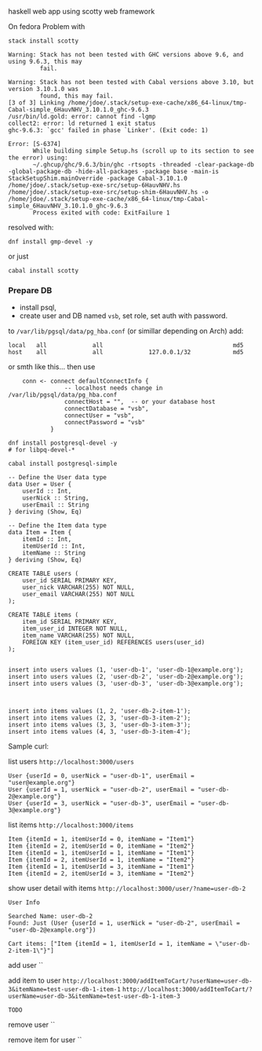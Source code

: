 haskell web app using scotty web framework


On fedora Problem with

```
stack install scotty
```

```
Warning: Stack has not been tested with GHC versions above 9.6, and using 9.6.3, this may
         fail.

Warning: Stack has not been tested with Cabal versions above 3.10, but version 3.10.1.0 was
         found, this may fail.
[3 of 3] Linking /home/jdoe/.stack/setup-exe-cache/x86_64-linux/tmp-Cabal-simple_6HauvNHV_3.10.1.0_ghc-9.6.3
/usr/bin/ld.gold: error: cannot find -lgmp
collect2: error: ld returned 1 exit status
ghc-9.6.3: `gcc' failed in phase `Linker'. (Exit code: 1)

Error: [S-6374]
       While building simple Setup.hs (scroll up to its section to see the error) using:
       ~/.ghcup/ghc/9.6.3/bin/ghc -rtsopts -threaded -clear-package-db -global-package-db -hide-all-packages -package base -main-is StackSetupShim.mainOverride -package Cabal-3.10.1.0 /home/jdoe/.stack/setup-exe-src/setup-6HauvNHV.hs /home/jdoe/.stack/setup-exe-src/setup-shim-6HauvNHV.hs -o /home/jdoe/.stack/setup-exe-cache/x86_64-linux/tmp-Cabal-simple_6HauvNHV_3.10.1.0_ghc-9.6.3
       Process exited with code: ExitFailure 1 
```

resolved with:

```
dnf install gmp-devel -y

```

or just
```
cabal install scotty
```


### Prepare DB

- install psql,
- create user and DB named `vsb`, set role, set auth with password.

to `/var/lib/pgsql/data/pg_hba.conf` (or simillar depending on Arch) add:

```
local   all             all                                     md5
host    all             all             127.0.0.1/32            md5
```
or smth like this...
then use

```
    conn <- connect defaultConnectInfo {
                -- localhost needs change in /var/lib/pgsql/data/pg_hba.conf
                connectHost = "",  -- or your database host
                connectDatabase = "vsb",
                connectUser = "vsb",
                connectPassword = "vsb"
            }
```

```
dnf install postgresql-devel -y
# for libpq-devel-*

cabal install postgresql-simple
```


```
-- Define the User data type
data User = User {
    userId :: Int,
    userNick :: String,
    userEmail :: String
} deriving (Show, Eq)

-- Define the Item data type
data Item = Item {
    itemId :: Int,
    itemUserId :: Int,
    itemName :: String
} deriving (Show, Eq)
```

```
CREATE TABLE users (
    user_id SERIAL PRIMARY KEY,
    user_nick VARCHAR(255) NOT NULL,
    user_email VARCHAR(255) NOT NULL
);

CREATE TABLE items (
    item_id SERIAL PRIMARY KEY,
    item_user_id INTEGER NOT NULL,
    item_name VARCHAR(255) NOT NULL,
    FOREIGN KEY (item_user_id) REFERENCES users(user_id)
);
```


```

insert into users values (1, 'user-db-1', 'user-db-1@example.org');
insert into users values (2, 'user-db-2', 'user-db-2@example.org');
insert into users values (3, 'user-db-3', 'user-db-3@example.org');



insert into items values (1, 2, 'user-db-2-item-1');
insert into items values (2, 3, 'user-db-3-item-2');
insert into items values (3, 3, 'user-db-3-item-3');
insert into items values (4, 3, 'user-db-3-item-4');

```

Sample curl:


list users
`http://localhost:3000/users`

```
User {userId = 0, userNick = "user-db-1", userEmail = "user@example.org"}
User {userId = 1, userNick = "user-db-2", userEmail = "user-db-2@example.org"}
User {userId = 3, userNick = "user-db-3", userEmail = "user-db-3@example.org"}
```

list items
`http://localhost:3000/items`

```
Item {itemId = 1, itemUserId = 0, itemName = "Item1"}
Item {itemId = 2, itemUserId = 0, itemName = "Item2"}
Item {itemId = 1, itemUserId = 1, itemName = "Item1"}
Item {itemId = 2, itemUserId = 1, itemName = "Item2"}
Item {itemId = 1, itemUserId = 3, itemName = "Item1"}
Item {itemId = 2, itemUserId = 3, itemName = "Item2"}
```

show user detail with items
`http://localhost:3000/user/?name=user-db-2`

```
User Info

Searched Name: user-db-2
Found: Just (User {userId = 1, userNick = "user-db-2", userEmail = "user-db-2@example.org"})

Cart items: ["Item {itemId = 1, itemUserId = 1, itemName = \"user-db-2-item-1\"}"]
```

add user
``

add item to user
`http://localhost:3000/addItemToCart/?userName=user-db-3&itemName=test-user-db-1-item-1`
`http://localhost:3000/addItemToCart/?userName=user-db-3&itemName=test-user-db-1-item-3`

```
TODO
```

remove user
``

remove item for user
``


#
